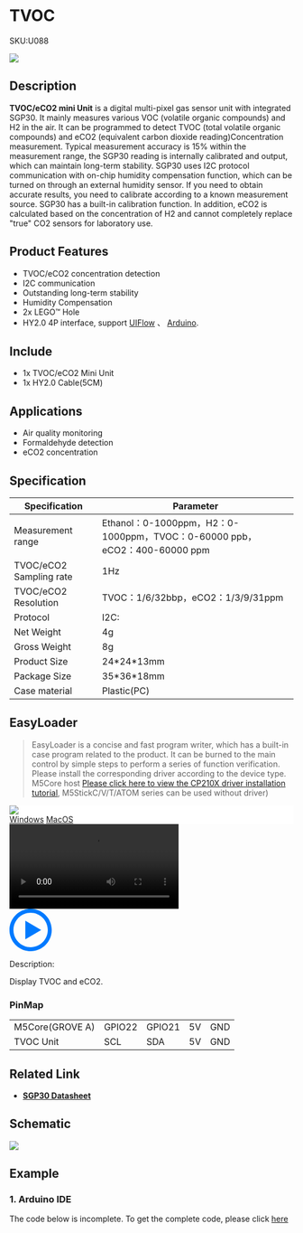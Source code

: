 # TVOC

<el-tag effect="plain">SKU:U088</el-tag>

<div class="product_pic"><img src="assets/img/product_pics/unit/tvoc/tvoc.webp"></div>

## Description

**TVOC/eCO2 mini Unit** is a digital multi-pixel gas sensor unit with integrated SGP30. It mainly measures various VOC (volatile organic compounds) and H2 in the air. It can be programmed to detect TVOC (total volatile organic compounds) and eCO2 (equivalent carbon dioxide reading)Concentration measurement. Typical measurement accuracy is 15% within the measurement range, the SGP30 reading is internally calibrated and output, which can maintain long-term stability. SGP30 uses I2C protocol communication with on-chip humidity compensation function, which can be turned on through an external humidity sensor. If you need to obtain accurate results, you need to calibrate according to a known measurement source. SGP30 has a built-in calibration function. In addition, eCO2 is calculated based on the concentration of H2 and cannot completely replace "true" CO2 sensors for laboratory use.

## Product Features

- TVOC/eCO2 concentration detection
- I2C communication
- Outstanding long-term stability
- Humidity Compensation
- 2x LEGO™ Hole
- HY2.0 4P interface, support [UIFlow](http://flow.m5stack.com) 、 [Arduino](http://www.arduino.cc).


## Include

- 1x TVOC/eCO2 Mini Unit
- 1x HY2.0 Cable(5CM)

## Applications

- Air quality monitoring
- Formaldehyde detection
- eCO2 concentration

## Specification

<table class="table-1">
    <thead>
    <tr>
        <th>Specification</th>
        <th>Parameter</th>
    </tr>
    </thead>
    <tbody>
        <tr>
            <td>Measurement range</td>
            <td>Ethanol：0-1000ppm，H2：0-1000ppm，TVOC：0-60000 ppb，eCO2：400-60000 ppm</td>
        </tr>
        <tr>
            <td>TVOC/eCO2 Sampling rate</td>
            <td>1Hz</td>
        </tr>
        <tr>
            <td>TVOC/eCO2 Resolution</td>
            <td>TVOC：1/6/32bbp，eCO2：1/3/9/31ppm</td>
        </tr>
        <tr>
            <td>Protocol</td>
            <td>I2C:</td>
        </tr>
        <tr>
            <td>Net Weight</td>
            <td>4g</td>
        </tr>
        <tr>
            <td>Gross Weight</td>
            <td>8g</td>
        </tr>
        <tr>
            <td>Product Size</td>
            <td>24*24*13mm</td>
        </tr>
        <tr>
            <td>Package Size</td>
            <td>35*36*18mm</td>
        </tr>
        <tr>
            <td>Case material</td>
            <td>Plastic(PC)</td>
        </tr>
     </tbody>
</table>


## EasyLoader

>EasyLoader is a concise and fast program writer, which has a built-in case program related to the product. It can be burned to the main control by simple steps to perform a series of function verification. Please install the corresponding driver according to the device type. M5Core host [Please click here to view the CP210X driver installation tutorial](en/arduino/arduino_development), M5StickC/V/T/ATOM series can be used without driver)

<div class="easyloader-box">
    <div style="background-color:white;">
        <div><img src="https://m5stack.oss-cn-shenzhen.aliyuncs.com/image/easyloader_intro.webp"></div>
        <div class="easyloader-btn">
            <a href="https://m5stack.oss-cn-shenzhen.aliyuncs.com/EasyLoader/Windows/UNIT/For%20M5Core/EasyLoader_TVOC_Unit.exe">Windows</a>
            <a href="https://m5stack.oss-cn-shenzhen.aliyuncs.com/EasyLoader/MacOS/UNIT/EasyLoader_TVOC_eCO2_UNIT_With_M5Core.dmg">MacOS</a>
            <!-- <a>Linux</a>
            <a>MacOS</a> -->
        </div>
    </div>
    <div>
        <video id="example_video" controls>
            <source src="https://m5stack.oss-cn-shenzhen.aliyuncs.com/video/Product_example_video/Unit/TVOC%20eCO2.mp4" type="video/mp4">
        </video>
        <div class="easyloader-mask">
        <a>
            <svg id="play-btn" t="1583228776634" class="icon" viewBox="0 0 1024 1024" version="1.1" xmlns="http://www.w3.org/2000/svg" p-id="4152" width="75" height="75"><path d="M512 0C229.216 0 0 229.216 0 512s229.216 512 512 512 512-229.216 512-512S794.784 0 512 0z m0 928C282.24 928 96 741.76 96 512S282.24 96 512 96s416 186.24 416 416-186.24 416-416 416zM384 288l384 224-384 224z" p-id="4153" fill="#007aff"></path></svg></a>
            <p>Description:</p>
            <p>Display TVOC and eCO2.</p>
        </div>
    </div>
</div>

### PinMap

<table>
 <tr><td>M5Core(GROVE A)</td><td>GPIO22</td><td>GPIO21</td><td>5V</td><td>GND</td></tr>
 <tr><td>TVOC Unit</td><td>SCL</td><td>SDA</td><td>5V</td><td>GND</td></tr>
</table>

## Related Link

  - **[SGP30 Datasheet](hhttps://m5stack.oss-cn-shenzhen.aliyuncs.com/resource/docs/datasheet/unit/Sensirion_Gas_Sensors_SGP30_Datasheet.pdf)**

## Schematic

<img src="assets/img/product_pics/unit/tvoc/tvoc_sch.webp">

## Example

### 1. Arduino IDE

The code below is incomplete. To get the complete code, please click [here](https://github.com/m5stack/M5-ProductExampleCodes/tree/master/Unit/TVOC)


<script>

   var purchase_link = '';

   anchor_search(purchase_link);
   scrollFunc();

</script>
